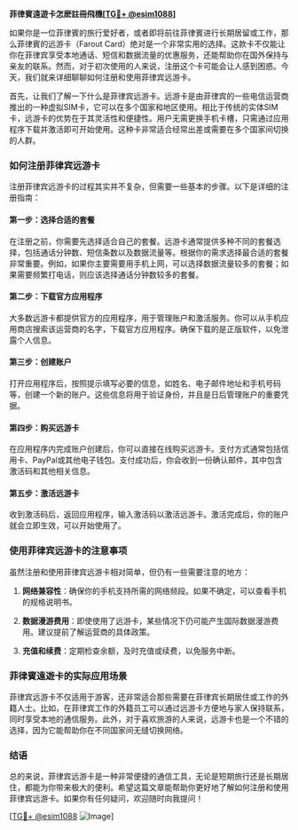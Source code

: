 **菲律賓遠遊卡怎麽註冊飛機[[TG💪+ @esim1088](https://t.me/s/esim1088)]**

如果你是一位菲律賓的旅行爱好者，或者即将前往菲律賓进行长期居留或工作，那么菲律賓的远游卡（Farout Card）绝对是一个非常实用的选择。这款卡不仅能让你在菲律宾享受本地通话、短信和数据流量的优惠服务，还能帮助你在国外保持与亲友的联系。然而，对于初次使用的人来说，注册这个卡可能会让人感到困惑。今天，我们就来详细聊聊如何注册和使用菲律宾远游卡。

首先，让我们了解一下什么是菲律宾远游卡。远游卡是由菲律宾的一些电信运营商推出的一种虚拟SIM卡，它可以在多个国家和地区使用。相比于传统的实体SIM卡，远游卡的优势在于其灵活性和便捷性。用户无需更换手机卡槽，只需通过应用程序下载并激活即可开始使用。这种卡非常适合经常出差或需要在多个国家间切换的人群。

### 如何注册菲律宾远游卡

注册菲律宾远游卡的过程其实并不复杂，但需要一些基本的步骤。以下是详细的注册指南：

#### 第一步：选择合适的套餐
在注册之前，你需要先选择适合自己的套餐。远游卡通常提供多种不同的套餐选择，包括通话分钟数、短信条数以及数据流量等。根据你的需求选择最合适的套餐非常重要。例如，如果你主要需要用手机上网，可以选择数据流量较多的套餐；如果需要频繁打电话，则应该选择通话分钟数较多的套餐。

#### 第二步：下载官方应用程序
大多数远游卡都提供官方的应用程序，用于管理账户和激活服务。你可以从手机应用商店搜索该运营商的名字，下载官方应用程序。确保下载的是正版软件，以免泄露个人信息。

#### 第三步：创建账户
打开应用程序后，按照提示填写必要的信息，如姓名、电子邮件地址和手机号码等，创建一个新的账户。这些信息将用于验证身份，并且是日后管理账户的重要凭据。

#### 第四步：购买远游卡
在应用程序内完成账户创建后，你可以直接在线购买远游卡。支付方式通常包括信用卡、PayPal或其他电子钱包。支付成功后，你会收到一份确认邮件，其中包含激活码和其他相关信息。

#### 第五步：激活远游卡
收到激活码后，返回应用程序，输入激活码以激活远游卡。激活完成后，你的账户就会立即生效，可以开始使用了。

### 使用菲律宾远游卡的注意事项

虽然注册和使用菲律宾远游卡相对简单，但仍有一些需要注意的地方：

1. **网络兼容性**：确保你的手机支持所需的网络频段。如果不确定，可以查看手机的规格说明书。
   
2. **数据漫游费用**：即使使用了远游卡，某些情况下仍可能产生国际数据漫游费用。建议提前了解运营商的具体政策。

3. **充值和续费**：定期检查余额，及时充值或续费，以免服务中断。

### 菲律賓遠遊卡的实际应用场景

菲律宾远游卡不仅适用于游客，还非常适合那些需要在菲律宾长期居住或工作的外籍人士。比如，在菲律宾工作的外籍员工可以通过远游卡方便地与家人保持联系，同时享受本地的通信服务。此外，对于喜欢旅游的人来说，远游卡也是一个不错的选择，因为它能帮助你在不同国家间无缝切换网络。

### 结语

总的来说，菲律宾远游卡是一种非常便捷的通信工具，无论是短期旅行还是长期居住，都能为你带来极大的便利。希望这篇文章能帮助你更好地了解如何注册和使用菲律宾远游卡。如果你有任何疑问，欢迎随时向我提问！

[[TG💪+ @esim1088](https://t.me/s/esim1088) ![Image](https://i.postimg.cc/4NQfJmqS/Snipaste-2025-05-13-00-14-12.png)]